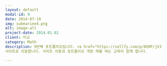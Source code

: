 ```yaml
---
layout: default
modal-id: 9
date: 2014-07-19
img: submarine4.png
alt: image-alt
project-date: 2014.01.01
client: 미교
category: Math
description: 9번째 포트폴리오입니다. <a href="https://sellfy.com/p/8Q9P/jV3VZ/">링크</a>를 클릭하시면 
사이트로 이동합니다. 사이트 이동과 포트폴리오 개방 래를 여는 교육이 함께 합니다.

---
```

